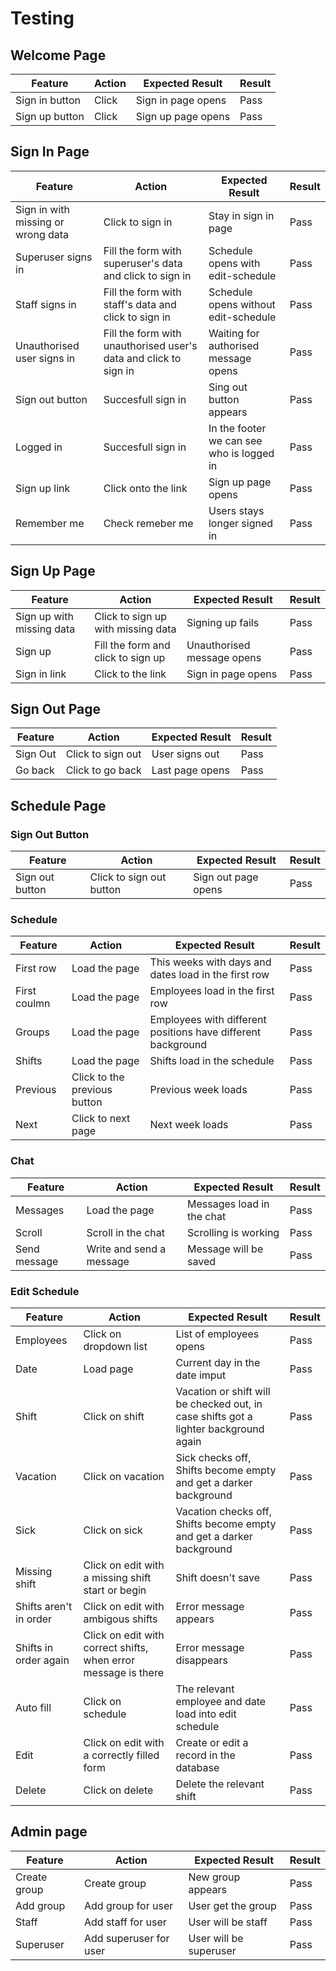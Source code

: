 # Testing

## Welcome Page

| Feature | Action | Expected Result | Result |
|---|---|---|---|
| Sign in button | Click | Sign in page opens | Pass |
| Sign up button | Click | Sign up page opens | Pass |

## Sign In Page

| Feature | Action | Expected Result | Result |
|---|---|---|---|
| Sign in with missing or wrong data | Click to sign in | Stay in sign in page | Pass |
| Superuser signs in | Fill the form with superuser's data and click to sign in | Schedule opens with edit-schedule | Pass |
| Staff signs in | Fill the form with staff's data and click to sign in | Schedule opens without edit-schedule | Pass |
| Unauthorised user signs in | Fill the form with unauthorised user's data and click to sign in | Waiting for authorised message opens | Pass |
| Sign out button | Succesfull sign in | Sing out button appears | Pass |
| Logged in | Succesfull sign in | In the footer we can see who is logged in | Pass |
| Sign up link | Click onto the link | Sign up page opens | Pass |
| Remember me | Check remeber me | Users stays longer signed in | Pass |

## Sign Up Page

| Feature | Action | Expected Result | Result |
|---|---|---|---|
| Sign up with missing data | Click to sign up with missing data | Signing up fails | Pass |
| Sign up | Fill the form and click to sign up | Unauthorised message opens | Pass |
| Sign in link | Click to the link | Sign in page opens | Pass |

## Sign Out Page

| Feature | Action | Expected Result | Result |
|---|---|---|---|
| Sign Out | Click to sign out | User signs out | Pass |
| Go back | Click to go back | Last page opens | Pass |

## Schedule Page

### Sign Out Button

| Feature | Action | Expected Result | Result |
|---|---|---|---|
| Sign out button | Click to sign out button | Sign out page opens | Pass |

### Schedule

| Feature | Action | Expected Result | Result |
|---|---|---|---|
| First row | Load the page | This weeks with days and dates load in the first row | Pass |
| First coulmn | Load the page | Employees load in the first row | Pass |
| Groups | Load the page | Employees with different positions have different background | Pass |
| Shifts | Load the page | Shifts load in the schedule | Pass |
| Previous | Click to the previous button | Previous week loads | Pass |
| Next | Click to next page | Next week loads | Pass |

### Chat

| Feature | Action | Expected Result | Result |
|---|---|---|---|
| Messages | Load the page | Messages load in the chat | Pass |
| Scroll | Scroll in the chat | Scrolling is working | Pass |
| Send message | Write and send a message | Message will be saved | Pass |

### Edit Schedule

| Feature | Action | Expected Result | Result |
|---|---|---|---|
| Employees | Click on dropdown list | List of employees opens | Pass |
| Date | Load page | Current day in the date imput | Pass |
| Shift | Click on shift | Vacation or shift will be checked out, in case shifts got a lighter background again | Pass |
| Vacation | Click on vacation | Sick checks off, Shifts become empty and get a darker background | Pass |
| Sick | Click on sick | Vacation checks off, Shifts become empty and get a darker background | Pass |
| Missing shift | Click on edit with a missing shift start or begin | Shift doesn't save | Pass |
| Shifts aren't in order | Click on edit with ambigous shifts | Error message appears | Pass |
| Shifts in order again | Click on edit with correct shifts, when error message is there | Error message disappears | Pass |
| Auto fill | Click on schedule | The relevant employee and date load into edit schedule | Pass |
| Edit | Click on edit with a correctly filled form | Create or edit a record in the database | Pass |
| Delete | Click on delete | Delete the relevant shift | Pass |

## Admin page

| Feature | Action | Expected Result | Result |
|---|---|---|---|
| Create group | Create group | New group appears | Pass |
| Add group | Add group for user | User get the group | Pass |
| Staff | Add staff for user | User will be staff | Pass |
| Superuser | Add superuser for user | User will be superuser | Pass |